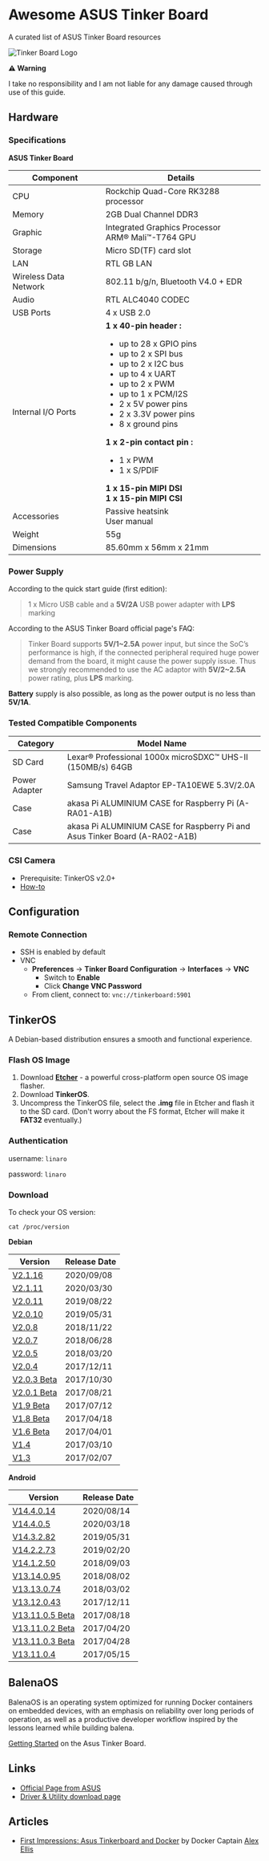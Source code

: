 # Awesome ASUS Tinker Board
A curated list of ASUS Tinker Board resources

![Tinker Board Logo](https://github.com/thyrlian/awesome-asus-tinker-board/blob/master/resources/images/tinker_board_logo.png)

**⚠ Warning**

I take no responsibility and I am not liable for any damage caused through use of this guide.

## Hardware

### Specifications

**ASUS Tinker Board**

| Component | Details |
| --- | --- |
| CPU | Rockchip Quad-Core RK3288 processor |
| Memory | 2GB Dual Channel DDR3 |
| Graphic | Integrated Graphics Processor<br/>ARM® Mali™-T764 GPU |
| Storage | Micro SD(TF) card slot |
| LAN | RTL GB LAN |
| Wireless Data Network | 802.11 b/g/n, Bluetooth V4.0 + EDR |
| Audio | RTL ALC4040 CODEC |
| USB Ports | 4 x USB 2.0 |
| Internal I/O Ports | **1 x 40-pin header :**<br/><ul><li>up to 28 x GPIO pins</li><li>up to 2 x SPI bus</li><li>up to 2 x I2C bus</li><li>up to 4 x UART</li><li>up to 2 x PWM</li><li>up to 1 x PCM/I2S</li><li>2 x 5V power pins</li><li>2 x 3.3V power pins</li><li>8 x ground pins</li></ul>**1 x 2-pin contact pin :**<br/><ul><li>1 x PWM</li><li>1 x S/PDIF</li></ul>**1 x 15-pin MIPI DSI**<br/>**1 x 15-pin MIPI CSI** |
| Accessories | Passive heatsink<br />User manual |
| Weight | 55g |
| Dimensions | 85.60mm x 56mm x 21mm |

### Power Supply

According to the quick start guide (first edition):
> 1 x Micro USB cable and a **5V/2A** USB power adapter with **LPS** marking

According to the ASUS Tinker Board official page's FAQ:
> Tinker Board supports **5V/1~2.5A** power input, but since the SoC’s performance is high, if the connected
peripheral required huge power demand from the board, it might cause the power supply issue.
Thus we strongly recommended to use the AC adaptor with **5V/2~2.5A** power rating, plus **LPS** marking.

**Battery** supply is also possible, as long as the power output is no less than **5V/1A**.

### Tested Compatible Components

| Category | Model Name |
| --- | --- |
| SD Card | Lexar® Professional 1000x microSDXC™ UHS-II (150MB/s) 64GB |
| Power Adapter | Samsung Travel Adaptor EP-TA10EWE 5.3V/2.0A |
| Case | akasa Pi ALUMINIUM CASE for Raspberry Pi (A-RA01-A1B) |
| Case | akasa Pi ALUMINIUM CASE for Raspberry Pi and Asus Tinker Board (A-RA02-A1B) |

### CSI Camera

* Prerequisite: TinkerOS v2.0+
* [How-to](https://tinkerboarding.co.uk/wiki/index.php?title=CSI-camera)

## Configuration

### Remote Connection

* SSH is enabled by default
* VNC
  * **Preferences** -> **Tinker Board Configuration** -> **Interfaces** -> **VNC**
    * Switch to **Enable**
    * Click **Change VNC Password**
  * From client, connect to: `vnc://tinkerboard:5901`

## TinkerOS

A Debian-based distribution ensures a smooth and functional experience.

### Flash OS Image

1. Download [**Etcher**](https://etcher.io/) - a powerful cross-platform open source OS image flasher.
2. Download **TinkerOS**.
3. Uncompress the TinkerOS file, select the **.img** file in Etcher and flash it to the SD card.  (Don't worry about the FS format, Etcher will make it **FAT32** eventually.)

### Authentication

username: `linaro`

password: `linaro`

### Download

To check your OS version:
```shell
cat /proc/version
```

**Debian**

| Version | Release Date |
| --- | --- |
| [V2.1.16](https://dlcdnets.asus.com/pub/ASUS/mb/Embedded_IPC/TinkerBoard_S/Tinker_Board-Debian-Stretch-V2.1.16-20200813.zip) | 2020/09/08 |
| [V2.1.11](https://dlcdnets.asus.com/pub/ASUS/mb/Embedded_IPC/TinkerBoard_S/Tinker_Board-Debian-Stretch-V2.1.11-20200310.zip) | 2020/03/30 |
| [V2.0.11](https://dlcdnets.asus.com/pub/ASUS/mb/Linux/Tinker_Board_2GB/20190821-tinker-board-linaro-stretch-alip-v2.0.11.img.zip) | 2019/08/22 |
| [V2.0.10](https://dlcdnets.asus.com/pub/ASUS/mb/Linux/Tinker_Board_2GB/20190515-tinker-board-linaro-stretch-alip-v2.0.10.img.zip) | 2019/05/31 |
| [V2.0.8](https://dlcdnets.asus.com/pub/ASUS/mb/Linux/Tinker_Board_2GB/20181023-tinker-board-linaro-stretch-alip-v2.0.8.img.zip) | 2018/11/22 |
| [V2.0.7](http://dlcdnet.asus.com/pub/ASUS/mb/Embedded_IPC/TinkerBoard_S/20180622-tinker-board-linaro-stretch-alip-v2.0.7.img.zip) | 2018/06/28 |
| [V2.0.5](http://dlcdnet.asus.com/pub/ASUS/mb/Linux/TInker_Board/2GB/20180222-tinker-board-linaro-stretch-alip-v2.0.5.img.zip) | 2018/03/20 |
| [V2.0.4](http://dlcdnet.asus.com/pub/ASUS/mb/Linux/Tinker_Board_2GB/20171115-tinker-board-linaro-stretch-alip-v2.0.4.zip) | 2017/12/11 |
| [V2.0.3 Beta](http://dlcdnet.asus.com/pub/ASUS/mb/Linux/Tinker_Board_2GB/20170928-tinker-board-linaro-stretch-alip-v2.0.3.img.zip) | 2017/10/30 |
| [V2.0.1 Beta](http://dlcdnet.asus.com/pub/ASUS/mb/Linux/Tinker_Board_2GB/20170817-tinker-board-linaro-stretch-alip-v2.0.1.img.zip) | 2017/08/21 |
| [V1.9 Beta](http://dlcdnet.asus.com/pub/ASUS/mb/Linux/Tinker_Board_2GB/20170703-tinker-board-linaro-stretch-alip-v1.9.zip) | 2017/07/12 |
| [V1.8 Beta](http://dlcdnet.asus.com/pub/ASUS/mb/Linux/Tinker_Board_2GB/20170417-tinker-board-linaro-stretch-alip-v1.8.zip) | 2017/04/18 |
| [V1.6 Beta](http://dlcdnet.asus.com/pub/ASUS/mb/Linux/Tinker_Board_2GB/20170330-tinker-board-linaro-jessie-alip-v16.zip) | 2017/04/01 |
| [V1.4](http://dlcdnet.asus.com/pub/ASUS/mb/Linux/Tinker_Board_2GB/20170223-tinker-board-linaro-jessie-alip-v14.zip) | 2017/03/10 |
| [V1.3](http://dlcdnet.asus.com/pub/ASUS/mb/Linux/Tinker_Board_2GB/TinkerOS_Debian.zip) | 2017/02/07 |

**Android**

| Version | Release Date |
| --- | --- |
| [V14.4.0.14](https://dlcdnets.asus.com/pub/ASUS/mb/Embedded_IPC/TinkerBoard_S/Tinker_Board-AndroidN-V14.4.0.14-20200711.zip) | 2020/08/14 |
| [V14.4.0.5](https://dlcdnets.asus.com/pub/ASUS/mb/Embedded_IPC/Tinker_Edge_R/20191227-tinker-board-android-nougat-userdebug-v14.4.0.5.zip) | 2020/03/18 |
| [V14.3.2.82](https://dlcdnets.asus.com/pub/ASUS/mb/Linux/Tinker_Board_2GB/20190515-tinker-board-android-nougat-userdebug.zip) | 2019/05/31 |
| [V14.2.2.73](https://dlcdnets.asus.com/pub/ASUS/mb/Linux/Tinker_Board_S/20190103-tinker-board-android-nougat-userdebug.img.zip) | 2019/02/20 |
| [V14.1.2.50](https://dlcdnets.asus.com/pub/ASUS/mb/Linux/Tinker_Board_S/20180817-tinker-board-androidnougat-userdebug-v14.1.2.50.zip) | 2018/09/03 |
| [V13.14.0.95](http://dlcdnet.asus.com/pub/ASUS/mb/Linux/Tinker_Board_2GB/20180712-tinker-board-android-v13.14.0.95.img.zip) | 2018/08/02 |
| [V13.13.0.74](http://dlcdnet.asus.com/pub/ASUS/mb/Linux/Tinker_Board_2GB/20180206-tinker-board-android-v13.13.0.74.img.zip) | 2018/03/02 |
| [V13.12.0.43](http://dlcdnet.asus.com/pub/ASUS/mb/Linux/Tinker_Board_2GB/20171115-tinker-board-android-marshmallow-userdebug-v1312043.zip) | 2017/12/11 |
| [V13.11.0.5 Beta](http://dlcdnet.asus.com/pub/ASUS/mb/Linux/Tinker_Board_2GB/20170721tinkerboard-androidmarshmallow-userdebug-v131105.zip) | 2017/08/18 |
| [V13.11.0.2 Beta](http://dlcdnet.asus.com/pub/ASUS/mb/Linux/Tinker_Board_2GB/20170419-tinkerboard-android-marshmallow-userdebug131102.zip) | 2017/04/20 |
| [V13.11.0.3 Beta](http://dlcdnet.asus.com/pub/ASUS/mb/Linux/Tinker_Board_2GB/20170427-tinkerboardandroidmarshmallow-userdebug-v131103.zip) | 2017/04/28 |
| [V13.11.0.4](http://dlcdnet.asus.com/pub/ASUS/mb/Linux/Tinker_Board_2GB/20170511-tinker-board-android-marshmallow-userdebug-v131104.zip) | 2017/05/15 |

## BalenaOS

BalenaOS is an operating system optimized for running Docker containers on embedded devices, with an emphasis on reliability over long periods of operation, as well as a productive developer workflow inspired by the lessons learned while building balena.

[Getting Started](https://www.balena.io/os/docs/asus-tinker-board/getting-started/) on the Asus Tinker Board.

## Links

* [Official Page from ASUS](https://www.asus.com/Single-Board-Computer/Tinker-Board/)
* [Driver & Utility download page](https://www.asus.com/Networking-IoT-Servers/AIoT-Industrial-Solution/All-series/Tinker-Board/HelpDesk_Download/)

## Articles

* [First Impressions: Asus Tinkerboard and Docker](https://blog.alexellis.io/first-impressions-asus-tinkerboard/) by Docker Captain [Alex Ellis](https://github.com/alexellis)
